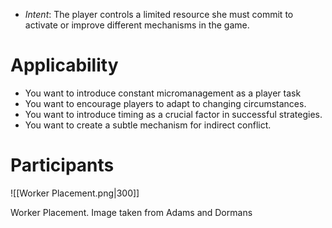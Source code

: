 * *Intent*: The player controls a limited resource she must commit to activate or improve different mechanisms in the game. 
# Applicability
* You want to introduce constant micromanagement as a player task
* You want to encourage players to adapt to changing circumstances.
* You want to introduce timing as a crucial factor in successful strategies.
* You want to create a subtle mechanism for indirect conflict.
# Participants 
![[Worker Placement.png|300]]
<figcaption> Worker Placement. Image taken from Adams and Dormans </figcaption>
